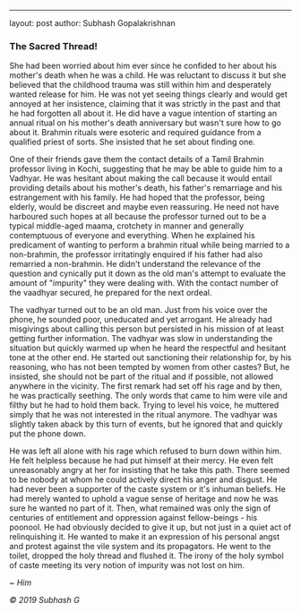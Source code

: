 ---

layout: post
author: Subhash Gopalakrishnan

### The Sacred Thread!

She had been worried about him ever since he confided to her about his mother's death when he was a child. He was reluctant to discuss it but she believed that the childhood trauma was still within him and desperately wanted release for him. He was not yet seeing things clearly and would get annoyed at her insistence, claiming that it was strictly in the past and that he had forgotten all about it. He did have a vague intention of starting an annual ritual on his mother's death anniversary but wasn't sure how to go about it. Brahmin rituals were esoteric and required guidance from a qualified priest of sorts. She insisted that he set about finding one.

One of their friends gave them the contact details of a Tamil Brahmin professor living in Kochi, suggesting that he may be able to guide him to a Vadhyar. He was hesitant about making the call because it would entail providing details about his mother's death, his father's remarriage and his estrangement with his family. He had hoped that the professor, being elderly, would be discreet and maybe even reassuring. He need not have harboured such hopes at all because the professor turned out to be a typical middle-aged maama, crotchety in manner and generally contemptuous of everyone and everything. When he explained his predicament of wanting to perform a brahmin ritual while being married to a non-brahmin, the professor irritatingly enquired if his father had also remarried a non-brahmin. He didn't understand the relevance of the question and cynically put it down as the old man's attempt to evaluate the amount of "impurity" they were dealing with. With the contact number of the vaadhyar secured, he prepared for the next ordeal.

The vadhyar turned out to be an old man. Just from his voice over the phone, he sounded poor, uneducated and yet arrogant. He already had misgivings about calling this person but persisted in his mission of at least getting further information. The vadhyar was slow in understanding the situation but quickly warmed up when he heard the respectful and hesitant tone at the other end. He started out sanctioning their relationship for, by his reasoning, who has not been tempted by women from other castes? But, he insisted, she should not be part of the ritual and if possible, not allowed anywhere in the vicinity. The first remark had set off his rage and by then, he was practically seething. The only words that came to him were vile and filthy but he had to hold them back. Trying to level his voice, he muttered simply that he was not interested in the ritual anymore. The vadhyar was slightly taken aback by this turn of events, but he ignored that and quickly put the phone down.

He was left all alone with his rage which refused to burn down within him. He felt helpless because he had put himself at their mercy. He even felt unreasonably angry at her for insisting that he take this path. There seemed to be nobody at whom he could actively direct his anger and disgust. He had never been a supporter of the caste system or it's inhuman beliefs. He had merely wanted to uphold a vague sense of heritage and now he was sure he wanted no part of it. Then, what remained was only the sign of centuries of entitlement and oppression against fellow-beings - his poonool. He had obviously decided to give it up, but not just in a quiet act of relinquishing it. He wanted to make it an expression of his personal angst and protest against the vile system and its propagators. He went to the toilet, dropped the holy thread and flushed it. The irony of the holy symbol of caste meeting its very notion of impurity was not lost on him. 

_~ Him_

_© 2019 Subhash G_